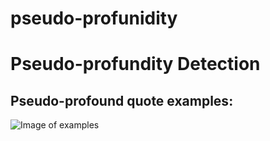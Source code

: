 # pseudo-profunidity
# Pseudo-profundity Detection

## Pseudo-profound quote examples:

![Image of examples](https://raw.githubusercontent.com/jerrychihchun/pseudo-profunidity/master/figures/quotes.png)
